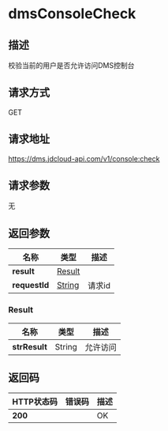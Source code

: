 # dmsConsoleCheck


## 描述
校验当前的用户是否允许访问DMS控制台

## 请求方式
GET

## 请求地址
https://dms.jdcloud-api.com/v1/console:check


## 请求参数
无


## 返回参数
|名称|类型|描述|
|---|---|---|
|**result**|[Result](#result)| |
|**requestId**|[String](#result)|请求id|

### <div id="result">Result</div>
|名称|类型|描述|
|---|---|---|
|**strResult**|String|允许访问|

## 返回码
|HTTP状态码|错误码|描述|
|---|---|---|
|**200**||OK|
